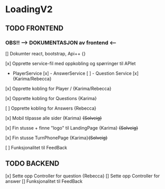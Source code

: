 # LoadingV2

## TODO FRONTEND
###  OBS!! --> DOKUMENTASJON av frontend <--

[] Dokumter react, bootstrap, Api++ {}

[x] Opprette service-fil med oppkobling og spørringer til APIet

- PlayerService [x] - AnswerService [ ] - Question Service [x] {Karima/Rebecca}

[x] Opprette kobling for Player / {Karima/Rebecca}

[x] Opprette kobling for Questions {Karima}

[ ] Opprette kobling for Answers {Rebecca}

[x] Mobil tilpasse alle sider {Karima} ~~{Solveig}~~

[x] Fin stusse + finne "logo" til LandingPage {Karima} ~~{Solveig}~~

[x] Fin stusse TurnPhonePage {Karima}~~{Solveig}~~

[ ] Funksjonalitet til FeedBack

## TODO BACKEND
[x] Sette opp Controller for question {Rebecca}
[] Sette opp Controller for answer
[] Funksjonalitet til FeedBack